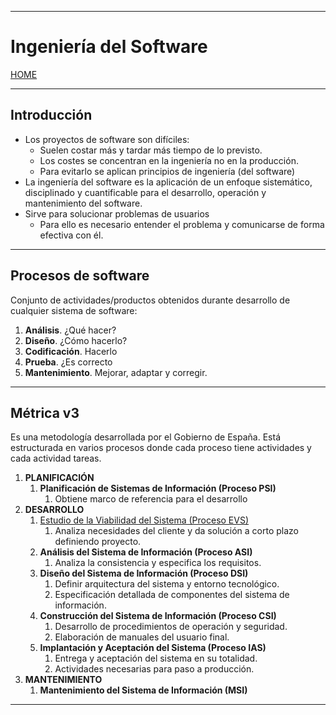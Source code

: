 
---
# Ingeniería del Software

[HOME](../../README.md)

---

## Introducción

- Los proyectos de software son difíciles:
	- Suelen costar más y tardar más tiempo de lo previsto.
	- Los costes se concentran en la ingeniería no en la producción.
	- Para evitarlo se aplican principios de ingeniería (del software)
- La ingeniería del software es la aplicación de un enfoque sistemático, disciplinado y cuantificable para el desarrollo, operación y mantenimiento del software.
- Sirve para solucionar problemas de usuarios
	- Para ello es necesario entender el problema y comunicarse de forma efectiva con él.
---
## Procesos de software
Conjunto de actividades/productos obtenidos durante desarrollo de cualquier sistema de software:
1. **Análisis**. ¿Qué hacer?
2. **Diseño**. ¿Cómo hacerlo?
3. **Codificación**. Hacerlo
4. **Prueba**. ¿Es correcto
5. **Mantenimiento**. Mejorar, adaptar y corregir.

---
## Métrica v3
Es una metodología desarrollada por el Gobierno de España.
Está estructurada en varios procesos donde cada proceso tiene actividades y cada actividad tareas.
1. **PLANIFICACIÓN**
	1. **Planificación de Sistemas de Información (Proceso PSI)**
		1. Obtiene marco de referencia para el desarrollo
2. **DESARROLLO**
	1. [Estudio de la Viabilidad del Sistema (Proceso EVS)](data/EVS.md)
		1. Analiza necesidades del cliente y da solución a corto plazo definiendo proyecto.
	2. **Análisis del Sistema de Información (Proceso ASI)**
		1. Analiza la consistencia y especifica los requisitos.
	3. **Diseño del Sistema de Información (Proceso DSI)**
		1. Definir arquitectura del sistema y entorno tecnológico.
		2. Especificación detallada de componentes del sistema de información.
	4. **Construcción del Sistema de Información (Proceso CSI)**
		1. Desarrollo de procedimientos de operación y seguridad.
		2. Elaboración de manuales del usuario final.
	5. **Implantación y Aceptación del Sistema  (Proceso IAS)**
		1. Entrega y aceptación del sistema en su totalidad.
		2. Actividades necesarias para paso a producción.
3. **MANTENIMIENTO**
	1. **Mantenimiento del Sistema de Información (MSI)**

---